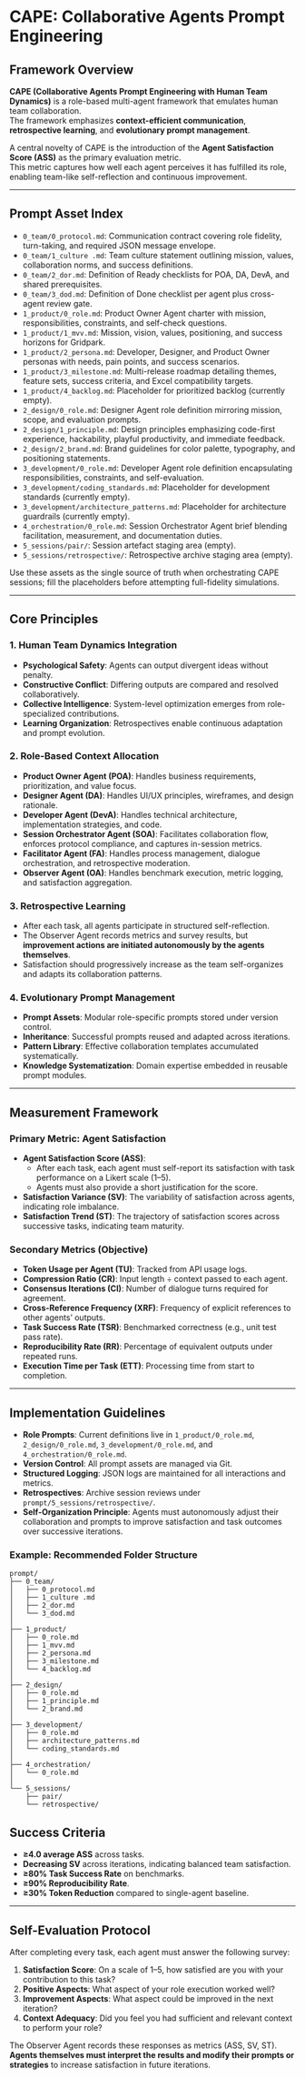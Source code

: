 # CAPE: Collaborative Agents Prompt Engineering  

## Framework Overview
**CAPE (Collaborative Agents Prompt Engineering with Human Team Dynamics)** is a role-based multi-agent framework that emulates human team collaboration.  
The framework emphasizes **context-efficient communication**, **retrospective learning**, and **evolutionary prompt management**.  

A central novelty of CAPE is the introduction of the **Agent Satisfaction Score (ASS)** as the primary evaluation metric.  
This metric captures how well each agent perceives it has fulfilled its role, enabling team-like self-reflection and continuous improvement.

---

## Prompt Asset Index
- `0_team/0_protocol.md`: Communication contract covering role fidelity, turn-taking, and required JSON message envelope.
- `0_team/1_culture .md`: Team culture statement outlining mission, values, collaboration norms, and success definitions.
- `0_team/2_dor.md`: Definition of Ready checklists for POA, DA, DevA, and shared prerequisites.
- `0_team/3_dod.md`: Definition of Done checklist per agent plus cross-agent review gate.
- `1_product/0_role.md`: Product Owner Agent charter with mission, responsibilities, constraints, and self-check questions.
- `1_product/1_mvv.md`: Mission, vision, values, positioning, and success horizons for Gridpark.
- `1_product/2_persona.md`: Developer, Designer, and Product Owner personas with needs, pain points, and success scenarios.
- `1_product/3_milestone.md`: Multi-release roadmap detailing themes, feature sets, success criteria, and Excel compatibility targets.
- `1_product/4_backlog.md`: Placeholder for prioritized backlog (currently empty).
- `2_design/0_role.md`: Designer Agent role definition mirroring mission, scope, and evaluation prompts.
- `2_design/1_principle.md`: Design principles emphasizing code-first experience, hackability, playful productivity, and immediate feedback.
- `2_design/2_brand.md`: Brand guidelines for color palette, typography, and positioning statements.
- `3_development/0_role.md`: Developer Agent role definition encapsulating responsibilities, constraints, and self-evaluation.
- `3_development/coding_standards.md`: Placeholder for development standards (currently empty).
- `3_development/architecture_patterns.md`: Placeholder for architecture guardrails (currently empty).
- `4_orchestration/0_role.md`: Session Orchestrator Agent brief blending facilitation, measurement, and documentation duties.
- `5_sessions/pair/`: Session artefact staging area (empty).
- `5_sessions/retrospective/`: Retrospective archive staging area (empty).

Use these assets as the single source of truth when orchestrating CAPE sessions; fill the placeholders before attempting full-fidelity simulations.

---

## Core Principles

### 1. Human Team Dynamics Integration
- **Psychological Safety**: Agents can output divergent ideas without penalty.  
- **Constructive Conflict**: Differing outputs are compared and resolved collaboratively.  
- **Collective Intelligence**: System-level optimization emerges from role-specialized contributions.  
- **Learning Organization**: Retrospectives enable continuous adaptation and prompt evolution.  

### 2. Role-Based Context Allocation
- **Product Owner Agent (POA)**: Handles business requirements, prioritization, and value focus.  
- **Designer Agent (DA)**: Handles UI/UX principles, wireframes, and design rationale.  
- **Developer Agent (DevA)**: Handles technical architecture, implementation strategies, and code.  
- **Session Orchestrator Agent (SOA)**: Facilitates collaboration flow, enforces protocol compliance, and captures in-session metrics.
- **Facilitator Agent (FA)**: Handles process management, dialogue orchestration, and retrospective moderation.  
- **Observer Agent (OA)**: Handles benchmark execution, metric logging, and satisfaction aggregation.  

### 3. Retrospective Learning
- After each task, all agents participate in structured self-reflection.  
- The Observer Agent records metrics and survey results, but **improvement actions are initiated autonomously by the agents themselves**.  
- Satisfaction should progressively increase as the team self-organizes and adapts its collaboration patterns.  

### 4. Evolutionary Prompt Management
- **Prompt Assets**: Modular role-specific prompts stored under version control.  
- **Inheritance**: Successful prompts reused and adapted across iterations.  
- **Pattern Library**: Effective collaboration templates accumulated systematically.  
- **Knowledge Systematization**: Domain expertise embedded in reusable prompt modules.  

---

## Measurement Framework

### Primary Metric: Agent Satisfaction
- **Agent Satisfaction Score (ASS)**:  
  - After each task, each agent must self-report its satisfaction with task performance on a Likert scale (1–5).  
  - Agents must also provide a short justification for the score.  
- **Satisfaction Variance (SV)**: The variability of satisfaction across agents, indicating role imbalance.  
- **Satisfaction Trend (ST)**: The trajectory of satisfaction scores across successive tasks, indicating team maturity.  

### Secondary Metrics (Objective)
- **Token Usage per Agent (TU)**: Tracked from API usage logs.  
- **Compression Ratio (CR)**: Input length ÷ context passed to each agent.  
- **Consensus Iterations (CI)**: Number of dialogue turns required for agreement.  
- **Cross-Reference Frequency (XRF)**: Frequency of explicit references to other agents’ outputs.  
- **Task Success Rate (TSR)**: Benchmarked correctness (e.g., unit test pass rate).  
- **Reproducibility Rate (RR)**: Percentage of equivalent outputs under repeated runs.  
- **Execution Time per Task (ETT)**: Processing time from start to completion.  

---

## Implementation Guidelines
- **Role Prompts**: Current definitions live in `1_product/0_role.md`, `2_design/0_role.md`, `3_development/0_role.md`, and `4_orchestration/0_role.md`.  
- **Version Control**: All prompt assets are managed via Git.  
- **Structured Logging**: JSON logs are maintained for all interactions and metrics.  
- **Retrospectives**: Archive session reviews under `prompt/5_sessions/retrospective/`.  
- **Self-Organization Principle**: Agents must autonomously adjust their collaboration and prompts to improve satisfaction and task outcomes over successive iterations.  

### Example: Recommended Folder Structure

```
prompt/
├── 0_team/
│   ├── 0_protocol.md
│   ├── 1_culture .md
│   ├── 2_dor.md
│   └── 3_dod.md
│
├── 1_product/
│   ├── 0_role.md
│   ├── 1_mvv.md
│   ├── 2_persona.md
│   ├── 3_milestone.md
│   └── 4_backlog.md
│
├── 2_design/
│   ├── 0_role.md
│   ├── 1_principle.md
│   └── 2_brand.md
│
├── 3_development/
│   ├── 0_role.md
│   ├── architecture_patterns.md
│   └── coding_standards.md
│
├── 4_orchestration/
│   └── 0_role.md
│
└── 5_sessions/
    ├── pair/
    └── retrospective/
```


## Success Criteria
- **≥4.0 average ASS** across tasks.  
- **Decreasing SV** across iterations, indicating balanced team satisfaction.  
- **≥80% Task Success Rate** on benchmarks.  
- **≥90% Reproducibility Rate**.  
- **≥30% Token Reduction** compared to single-agent baseline.  

---

## Self-Evaluation Protocol
After completing every task, each agent must answer the following survey:  

1. **Satisfaction Score**: On a scale of 1–5, how satisfied are you with your contribution to this task?  
2. **Positive Aspects**: What aspect of your role execution worked well?  
3. **Improvement Aspects**: What aspect could be improved in the next iteration?  
4. **Context Adequacy**: Did you feel you had sufficient and relevant context to perform your role?  

The Observer Agent records these responses as metrics (ASS, SV, ST).  
**Agents themselves must interpret the results and modify their prompts or strategies** to increase satisfaction in future iterations.

